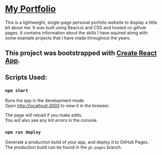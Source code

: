 # [My Portfolio](https://alixmohammed.com/)

This is a lightweight, single-page personal porfolio website to display a little bit about me. It was built using ReactJs and CSS and hosted on github pages. It contains information about the skills I have aquired along with some example projects that I have made throughout the years.

## This project was bootstrapped with [Create React App](https://github.com/facebook/create-react-app).

## Scripts Used:

### `npm start`

Runs the app in the development mode.\
Open [http://localhost:3000](http://localhost:3000) to view it in the browser.

The page will reload if you make edits.\
You will also see any lint errors in the console.

### `npm run deploy`

Generate a production build of your app, and deploy it to GitHub Pages.\
The production build can be found in the `gh-pages` branch.
